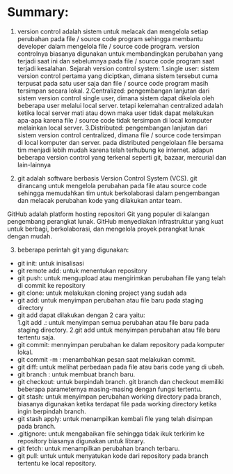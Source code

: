 # Summary:
1. version control adalah sistem untuk melacak dan mengelola setiap perubahan pada file / source code program sehingga membantu developer dalam mengelola file / source code program. version controlnya biasanya digunakan untuk membandingkan perubahan yang terjadi saat ini dan sebelumnya pada file / source code program saat terjadi kesalahan.
Sejarah version control system:
    1.single user: sistem version control pertama yang diciptkan, dimana sistem tersebut cuma terpusat pada satu user saja dan file / source code program masih tersimpan secara lokal.
    2.Centralized: pengembangan lanjutan dari sistem version control single user, dimana sistem dapat dikelola oleh beberapa user melalui local server. tetapi kelemahan centralized adalah ketika local server mati atau down maka user tidak dapat melakukan apa-apa karena file / source code tidak tersimpan di local komputer melainkan local server.
    3.Distributed: pengembangan lanjutan dari sistem version control centralized, dimana file / source code tersimpan di local komputer dan server. pada distributed pengelolaan file bersama tim menjadi lebih mudah karena telah terhubung ke internet.
    adapun beberapa version control yang terkenal seperti git, bazaar, mercurial dan lain-lainnya

2. git adalah software berbasis Version Control System (VCS). git dirancang untuk mengelola perubahan pada file atau source code sehingga memudahkan tim untuk berkolaborasi dalam pengembangan dan melacak perubahan kode yang dilakukan antar team.

GitHub adalah platform hosting repositori Git yang populer di kalangan pengembang perangkat lunak. GitHub menyediakan infrastruktur yang kuat untuk berbagi, berkolaborasi, dan mengelola proyek perangkat lunak dengan mudah.

3. beberapa perintah git yang digunakan:
- git init: untuk inisalisasi
- git remote add: untuk menentukan repository
- git push: untuk mengupload atau mengirimkan perubahan file yang telah di commit ke repository
- git clone: untuk melakukan cloning project yang sudah ada
- git add: untuk menyimpan perubahan atau file baru pada staging directory
- git add dapat dilakukan dengan 2 cara yaitu:  
    1.git add .: untuk menyimpan semua perubahan atau file baru pada staging directory.
    2.git add <nama file> untuk menyimpan perubahan atau file baru tertentu saja.
- git commit: mennyimpan perubahan ke dalam repository pada komputer lokal.
- git commit -m <nama pesan>: menambahkan pesan saat melakukan commit.
- git diff: untuk melihat perbedaan pada file atau baris code yang di ubah.
- git branch <nama branch>: untuk membuat branch baru.
- git checkout: untuk berpindah branch.
git branch dan checkout memiliki beberapa parameternya masing-masing dengan fungsi tertentu.
- git stash: untuk menyimpan perubahan working directory pada branch, biasanya digunakan ketika terdapat file pada working directory ketika ingin berpindah branch.
- git stash apply: untuk menampilkan kembali file yang telah disimpan pada branch.
- .gitignore: untuk mengabaikan file sehingga tidak ikuk terkirim ke repository biasanya digunakan untuk library.
- git fetch: untuk menampilkan perubahan branch terbaru.
- git pull: untuk untuk menyatukan kode dari repository pada branch tertentu ke local repository.


